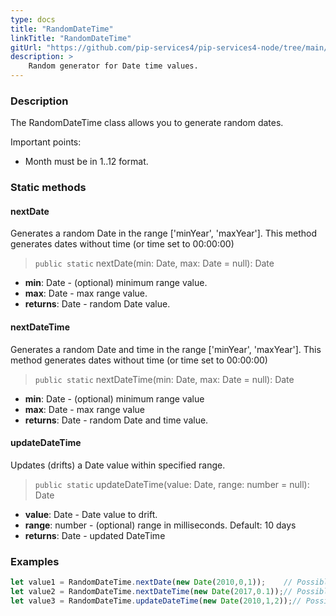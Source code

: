 ```yaml
---
type: docs
title: "RandomDateTime"
linkTitle: "RandomDateTime"
gitUrl: "https://github.com/pip-services4/pip-services4-node/tree/main/pip-services4-data-node"
description: >
    Random generator for Date time values.
---
```


### Description

The RandomDateTime class allows you to generate random dates.

Important points:

- Month must be in 1..12 format.

### Static methods

#### nextDate
Generates a random Date in the range ['minYear', 'maxYear'].
This method generates dates without time (or time set to 00:00:00)

> `public static` nextDate(min: Date, max: Date = null): Date

- **min**: Date - (optional) minimum range value.
- **max**: Date - max range value.
- **returns**: Date - random Date value.

#### nextDateTime
Generates a random Date and time in the range ['minYear', 'maxYear'].
This method generates dates without time (or time set to 00:00:00)

> `public static` nextDateTime(min: Date, max: Date = null): Date

- **min**: Date - (optional) minimum range value
- **max**: Date - max range value
- **returns**: Date - random Date and time value.

#### updateDateTime
Updates (drifts) a Date value within specified range.

> `public static` updateDateTime(value: Date, range: number = null): Date

- **value**: Date - Date value to drift.
- **range**: number - (optional)  range in milliseconds. Default: 10 days
- **returns**: Date - updated DateTime

### Examples

```typescript
let value1 = RandomDateTime.nextDate(new Date(2010,0,1));    // Possible result: 2008-01-03
let value2 = RandomDateTime.nextDateTime(new Date(2017,0.1));// Possible result: 2007-03-11 11:20:32
let value3 = RandomDateTime.updateDateTime(new Date(2010,1,2));// Possible result: 2010-02-05 11:33:23

```
